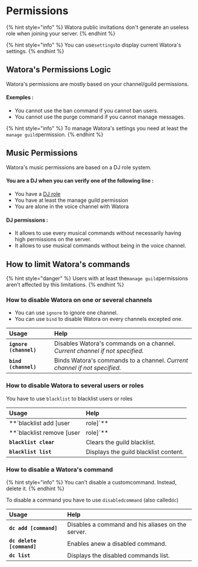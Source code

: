 # Permissions

{% hint style="info" %}
Watora public invitations don't generate an useless role when joining your server. 
{% endhint %}

{% hint style="info" %}
You can use`settings`to display current Watora's settings.
{% endhint %}

## Watora's Permissions Logic

Watora's permissions are mostly based on your channel/guild permissions.

#### Exemples :

* You cannot use the ban command if you cannot ban users.
* You cannot use the purge command if you cannot manage messages.

{% hint style="info" %}
To manage Watora's settings you need at least the `manage guild`permission.
{% endhint %}

## Music Permissions

Watora's music permissions are based on a DJ role system.

#### You are a DJ when you can verify one of the following line :

* You have a [DJ role](settings.md#set-a-dj-role)
* You have at least the manage guild permission
* You are alone in the voice channel with Watora

#### DJ permissions :

* It allows to use every musical commands without necessarily having high permissions on the server.
* It allows to use musical commands without being in the voice channel.

## How to limit Watora's commands

{% hint style="danger" %}
Users with at least the`manage guild`permissions aren't affected by this limitations.
{% endhint %}

### How to disable Watora on one or several channels

* You can use `ignore` to ignore one channel.
* You can use `bind` to disable Watora on every channels excepted one.

| Usage | Help |
| :--- | :--- |
| **`ignore (channel)`** | Disables Watora's commands on a channel.  _Current channel if not specified._ |
| **`bind (channel)`** | Binds Watora's commands to a channel.  _Current channel if not specified._ |

### How to disable Watora to several users or roles

You have to use `blacklist` to blacklist users or roles

| Usage | Help |
| :--- | :--- |
| **`blacklist add [user|role]`** | Adds a user to the guild blacklist. |
| **`blacklist remove [user|role]`** | Removes a user or a role from the guild blacklist. |
| **`blacklist clear`** | Clears the guild blacklist. |
| **`blacklist list`** | Displays the guild blacklist content. |

### How to disable a Watora's command

{% hint style="info" %}
You can't disable a customcommand. Instead, delete it.
{% endhint %}

To disable a command you have to use `disabledcommand` \(also called`dc`\)

| Usage | Help |
| :--- | :--- |
| **`dc add [command]`** | Disables a command and his aliases on the server. |
| **`dc delete [command]`** | Enables anew a disabled command. |
| **`dc list`** | Displays the disabled commands list. |

